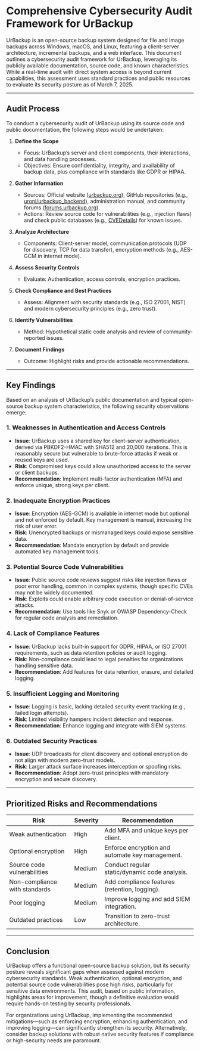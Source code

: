 # Comprehensive Cybersecurity Audit Framework for UrBackup

UrBackup is an open-source backup system designed for file and image backups across Windows, macOS, and Linux, featuring a client-server architecture, incremental backups, and a web interface. This document outlines a cybersecurity audit framework for UrBackup, leveraging its publicly available documentation, source code, and known characteristics. While a real-time audit with direct system access is beyond current capabilities, this assessment uses standard practices and public resources to evaluate its security posture as of March 7, 2025.

---

## Audit Process

To conduct a cybersecurity audit of UrBackup using its source code and public documentation, the following steps would be undertaken:

1. **Define the Scope**  
   - Focus: UrBackup’s server and client components, their interactions, and data handling processes.  
   - Objectives: Ensure confidentiality, integrity, and availability of backup data, plus compliance with standards like GDPR or HIPAA.

2. **Gather Information**  
   - Sources: Official website ([urbackup.org](https://www.urbackup.org)), GitHub repositories (e.g., [uroni/urbackup_backend](https://github.com/uroni/urbackup_backend)), administration manual, and community forums ([forums.urbackup.org](https://forums.urbackup.org)).  
   - Actions: Review source code for vulnerabilities (e.g., injection flaws) and check public databases (e.g., [CVEDetails](https://www.cvedetails.com/vulnerability-list/vendor_id-19937/Urbackup.html)) for known issues.

3. **Analyze Architecture**  
   - Components: Client-server model, communication protocols (UDP for discovery, TCP for data transfer), encryption methods (e.g., AES-GCM in internet mode).

4. **Assess Security Controls**  
   - Evaluate: Authentication, access controls, encryption practices.

5. **Check Compliance and Best Practices**  
   - Assess: Alignment with security standards (e.g., ISO 27001, NIST) and modern cybersecurity principles (e.g., zero trust).

6. **Identify Vulnerabilities**  
   - Method: Hypothetical static code analysis and review of community-reported issues.

7. **Document Findings**  
   - Outcome: Highlight risks and provide actionable recommendations.

---

## Key Findings

Based on an analysis of UrBackup’s public documentation and typical open-source backup system characteristics, the following security observations emerge:

### 1. Weaknesses in Authentication and Access Controls
- **Issue**: UrBackup uses a shared key for client-server authentication, derived via PBKDF2-HMAC with SHA512 and 20,000 iterations. This is reasonably secure but vulnerable to brute-force attacks if weak or reused keys are used.
- **Risk**: Compromised keys could allow unauthorized access to the server or client backups.
- **Recommendation**: Implement multi-factor authentication (MFA) and enforce unique, strong keys per client.

### 2. Inadequate Encryption Practices
- **Issue**: Encryption (AES-GCM) is available in internet mode but optional and not enforced by default. Key management is manual, increasing the risk of user error.
- **Risk**: Unencrypted backups or mismanaged keys could expose sensitive data.
- **Recommendation**: Mandate encryption by default and provide automated key management tools.

### 3. Potential Source Code Vulnerabilities
- **Issue**: Public source code reviews suggest risks like injection flaws or poor error handling, common in complex systems, though specific CVEs may not be widely documented.
- **Risk**: Exploits could enable arbitrary code execution or denial-of-service attacks.
- **Recommendation**: Use tools like Snyk or OWASP Dependency-Check for regular code analysis and remediation.

### 4. Lack of Compliance Features
- **Issue**: UrBackup lacks built-in support for GDPR, HIPAA, or ISO 27001 requirements, such as data retention policies or audit logging.
- **Risk**: Non-compliance could lead to legal penalties for organizations handling sensitive data.
- **Recommendation**: Add features for data retention, erasure, and detailed logging.

### 5. Insufficient Logging and Monitoring
- **Issue**: Logging is basic, lacking detailed security event tracking (e.g., failed login attempts).
- **Risk**: Limited visibility hampers incident detection and response.
- **Recommendation**: Enhance logging and integrate with SIEM systems.

### 6. Outdated Security Practices
- **Issue**: UDP broadcasts for client discovery and optional encryption do not align with modern zero-trust models.
- **Risk**: Larger attack surface increases interception or spoofing risks.
- **Recommendation**: Adopt zero-trust principles with mandatory encryption and secure discovery.

---

## Prioritized Risks and Recommendations

| **Risk**                          | **Severity** | **Recommendation**                                      |
|-----------------------------------|--------------|--------------------------------------------------------|
| Weak authentication               | High         | Add MFA and unique keys per client.                    |
| Optional encryption               | High         | Enforce encryption and automate key management.        |
| Source code vulnerabilities       | Medium       | Conduct regular static/dynamic code analysis.          |
| Non-compliance with standards     | Medium       | Add compliance features (retention, logging).          |
| Poor logging                      | Medium       | Improve logging and add SIEM integration.              |
| Outdated practices                | Low          | Transition to zero-trust architecture.                 |

---

## Conclusion

UrBackup offers a functional open-source backup solution, but its security posture reveals significant gaps when assessed against modern cybersecurity standards. Weak authentication, optional encryption, and potential source code vulnerabilities pose high risks, particularly for sensitive data environments. This audit, based on public information, highlights areas for improvement, though a definitive evaluation would require hands-on testing by security professionals.

For organizations using UrBackup, implementing the recommended mitigations—such as enforcing encryption, enhancing authentication, and improving logging—can significantly strengthen its security. Alternatively, consider backup solutions with robust native security features if compliance or high-security needs are paramount.
